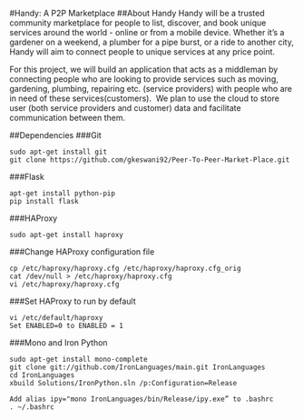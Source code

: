 #Handy: A P2P Marketplace
##About Handy
Handy will be a trusted community marketplace for people to list, discover, and book unique services around the world - online or from a mobile device. Whether it’s a gardener on a weekend, a plumber for a pipe burst, or a ride to another city, Handy will aim to connect people to unique services at any price point.

For this project, we will build an application that acts as a middleman by connecting people who are looking to provide services such as moving, gardening, plumbing, repairing etc. (service providers) with people who are in need of these services(customers). 
 We plan to use the cloud to store user (both service providers and customer) data and facilitate communication between them.

##Dependencies
###Git
```
sudo apt-get install git
git clone https://github.com/gkeswani92/Peer-To-Peer-Market-Place.git
```

###Flask
```
apt-get install python-pip
pip install flask
```

###HAProxy
```
sudo apt-get install haproxy
```

###Change HAProxy configuration file 
```
cp /etc/haproxy/haproxy.cfg /etc/haproxy/haproxy.cfg_orig
cat /dev/null > /etc/haproxy/haproxy.cfg
vi /etc/haproxy/haproxy.cfg
```

###Set HAProxy to run by default
```
vi /etc/default/haproxy
Set ENABLED=0 to ENABLED = 1
```

###Mono and Iron Python
```
sudo apt-get install mono-complete
git clone git://github.com/IronLanguages/main.git IronLanguages
cd IronLanguages
xbuild Solutions/IronPython.sln /p:Configuration=Release

Add alias ipy="mono IronLanguages/bin/Release/ipy.exe” to .bashrc
. ~/.bashrc
```

